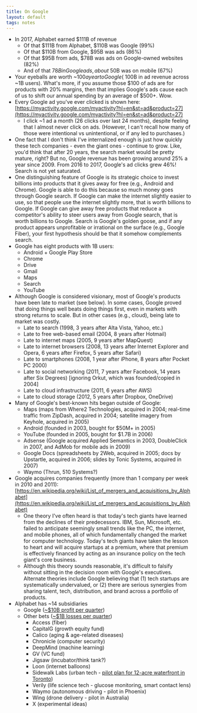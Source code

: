 ```yaml
---
title: On Google
layout: default
tags: notes
---
```


*   In 2017, Alphabet earned $111B of revenue
    *   Of that $111B from Alphabet, $110B was Google (99%)
    *   Of that $110B from Google, $95B was ads (86%)
    *   Of that $95B from ads, $78B was ads on Google-owned websites (82%)
    *   And of that $78B in Google ads, about ~$50B was on mobile (67%)
*   Your eyeballs are worth ~$100 a year to Google (~$100B in ad revenue across ~1B users). What's more, if you assume those $100 of ads are for products with 20% margins, then that implies Google's ads cause each of us to shift our annual spending by an average of $500+. Wow.
*   Every Google ad you've ever clicked is shown here: [https://myactivity.google.com/myactivity?hl=en&st=ad&product=27](https://myactivity.google.com/myactivity?hl=en&st=ad&product=27)
    *   I click ~1 ad a month (26 clicks over last 24 months), despite feeling that I almost never click on ads. (However, I can't recall how many of those were intentional vs unintentional, or if any led to purchases.)
*   One fact that I don't think I've internalized enough is just how quickly these tech companies - even the giant ones - continue to grow. Like, you'd think that after 20 years, the search market would be pretty mature, right? But no, Google revenue has been growing around 25% a year since 2009. From 2016 to 2017, Google's ad clicks grew 46%! Search is not yet saturated.
*   One distinguishing feature of Google is its strategic choice to invest billions into products that it gives away for free (e.g., Android and Chrome). Google is able to do this because so much money goes through Google search. If Google can make the internet slightly easier to use, so that people use the internet slightly more, that is worth billions to Google. If Google can give away free products that reduce a competitor's ability to steer users away from Google search, that is worth billions to Google. Search is Google's golden goose, and if any product appears unprofitable or irrational on the surface (e.g., Google Fiber), your first hypothesis should be that it somehow complements search.
*   Google has eight products with 1B users:
    *   Android + Google Play Store
    *   Chrome
    *   Drive
    *   Gmail
    *   Maps
    *   Search
    *   YouTube
*   Although Google is considered visionary, most of Google's products have been late to market (see below). In some cases, Google proved that doing things well beats doing things first, even in markets with strong returns to scale. But in other cases (e.g., cloud), being late to market was costly.
    *   Late to search (1998, 3 years after Alta Vista, Yahoo, etc.)
    *   Late to free web-based email (2004, 8 years after Hotmail)
    *   Late to internet maps (2005, 9 years after MapQuest)
    *   Late to internet browsers (2008, 13 years after Internet Explorer and Opera, 6 years after Firefox, 5 years after Safari)
    *   Late to smartphones (2008, 1 year after iPhone, 8 years after Pocket PC 2000)
    *   Late to social networking (2011, 7 years after Facebook, 14 years after Six Degrees) [ignoring Orkut, which was founded/copied in 2004]
    *   Late to cloud infrastructure (2011, 6 years after AWS)
    *   Late to cloud storage (2012, 5 years after Dropbox, OneDrive)
*   Many of Google's best-known hits began outside of Google:
    *   Maps (maps from Where2 Technologies, acquired in 2004; real-time traffic from ZipDash, acquired in 2004; satellite imagery from Keyhole, acquired in 2005)
    *   Android (founded in 2003, bought for $50M+ in 2005)
    *   YouTube (founded in 2005, bought for $1.7B in 2006)
    *   Adsense (Google acquired Applied Semantics in 2003, DoubleClick in 2007, and AdMob for mobile ads in 2009)
    *   Google Docs (spreadsheets by 2Web, acquired in 2005; docs by Upstartle, acquired in 2006; slides by Tonic Systems, acquired in 2007)
    *   Waymo (Thrun, 510 Systems?)
*   Google acquires companies frequently (more than 1 company per week in 2010 and 2011): [https://en.wikipedia.org/wiki/List_of_mergers_and_acquisitions_by_Alphabet](https://en.wikipedia.org/wiki/List_of_mergers_and_acquisitions_by_Alphabet)
    *   One theory I've often heard is that today's tech giants have learned from the declines of their predecessors. IBM, Sun, Microsoft, etc. failed to anticipate seemingly small trends like the PC, the internet, and mobile phones, all of which fundamentally changed the market for computer technology. Today's tech giants have taken the lesson to heart and will acquire startups at a premium, where that premium is effectively financed by acting as an insurance policy on the tech giant's core business.
    *   Although this theory sounds reasonable, it's difficult to falsify without sitting in the decision room with Google's executives. Alternate theories include Google believing that (1) tech startups are systematically undervalued, or (2) there are serious synergies from sharing talent, tech, distribution, and brand across a portfolio of products.
*   Alphabet has ~14 subsidiaries
    *   Google ([~$10B profit per quarter](https://www.statista.com/chart/7820/googles-other-bets-lose-money/))
    *   Other bets ([~$1B losses per quarter](https://www.statista.com/chart/7820/googles-other-bets-lose-money/))
        *   Access (fiber)
        *   CapitalG (growth equity fund)
        *   Calico (aging & age-related diseases)
        *   Chronicle (computer security)
        *   DeepMind (machine learning)
        *   GV (VC fund)
        *   Jigsaw (incubator/think tank?)
        *   Loon (internet balloons)
        *   Sidewalk Labs (urban tech - [pilot plan for 12-acre waterfront in Toronto](https://www.cbc.ca/news/canada/toronto/sidewalk-labs-master-plan-1.4789279))
        *   Verily (life science tech - glucose monitoring, smart contact lens)
        *   Waymo (autonomous driving - pilot in Phoenix)
        *   Wing (drone delivery - pilot in Australia)
        *   X (experimental ideas)
